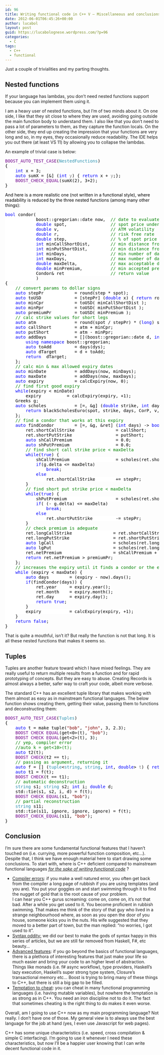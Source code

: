 ```yaml
---
id: 96
title: Writing functional code in C++ V – Miscellaneous and conclusions
date: 2012-06-01T06:45:26+00:00
author: lucabol
layout: post
guid: https://lucabolognese.wordpress.com/?p=96
categories:
  - C
tags:
  - C++
  - functional
---
```

Just a couple of trivialities and my parting thoughts.

## Nested functions

If your language has lambdas, you don’t need nested functions support because you can implement them using it.

I am a heavy user of nested functions, but I’m of two minds about it. On one side, I like that they sit close to where they are used, avoiding going outside the main function body to understand them. I also like that you don’t need to pass a lot of parameters to them, as they capture the function locals. On the other side, they end up creating the impression that your functions are very long and so, in my eyes, they occasionally reduce readability. The IDE helps you out there (at least VS 11) by allowing you to collapse the lambdas.

An example of trivial case is below:

<pre class="code"><span style="background:white;color:#6f008a;">BOOST_AUTO_TEST_CASE</span><span style="background:white;color:black;">(</span><span style="background:white;color:#2b91af;">NestedFunctions</span><span style="background:white;color:black;">)
{
    </span><span style="background:white;color:blue;">int </span><span style="background:white;color:black;">x = 3;
    </span><span style="background:white;color:blue;">auto </span><span style="background:white;color:black;">sumX = [&] (</span><span style="background:white;color:blue;">int </span><span style="background:white;color:gray;">y</span><span style="background:white;color:black;">) { </span><span style="background:white;color:blue;">return </span><span style="background:white;color:black;">x + </span><span style="background:white;color:gray;">y</span><span style="background:white;color:black;">;};
    </span><span style="background:white;color:#6f008a;">BOOST_CHECK_EQUAL</span><span style="background:white;color:black;">(sumX(2), 3+2);
}</span></pre>

<span style="background:white;color:black;">And here is a more realistic one (not written in a functional style), where readability is reduced by the three nested functions (among many other things):</span>

<pre class="code"><span style="background:white;color:blue;">bool </span><span style="background:white;color:black;">condor(
            boost::gregorian::date now,  </span><span style="background:white;color:green;">// date to evaluate
            </span><span style="background:white;color:blue;">double </span><span style="background:white;color:black;">spot,                 </span><span style="background:white;color:green;">// spot price underlying
            </span><span style="background:white;color:blue;">double </span><span style="background:white;color:black;">v,                    </span><span style="background:white;color:green;">// ATM volatility
            </span><span style="background:white;color:blue;">double </span><span style="background:white;color:black;">r,                    </span><span style="background:white;color:green;">// risk free rate
            </span><span style="background:white;color:blue;">double </span><span style="background:white;color:black;">step,                 </span><span style="background:white;color:green;">// % of spot price to keep as distance between wings
            </span><span style="background:white;color:blue;">int </span><span style="background:white;color:black;">minCallShortDist,        </span><span style="background:white;color:green;">// min distance from the short call strike in steps
            </span><span style="background:white;color:blue;">int </span><span style="background:white;color:black;">minPutShortDist,         </span><span style="background:white;color:green;">// min distance from the short put strike in steps
            </span><span style="background:white;color:blue;">int </span><span style="background:white;color:black;">minDays,                 </span><span style="background:white;color:green;">// min number of days to expiry
            </span><span style="background:white;color:blue;">int </span><span style="background:white;color:black;">maxDays,                 </span><span style="background:white;color:green;">// max number of days to expiry
            </span><span style="background:white;color:blue;">double </span><span style="background:white;color:black;">maxDelta,             </span><span style="background:white;color:green;">// max acceptable delta value for shorts in steps
            </span><span style="background:white;color:blue;">double </span><span style="background:white;color:black;">minPremium,           </span><span style="background:white;color:green;">// min accepted premium as % of step
            </span><span style="background:white;color:black;">Condor& ret                  </span><span style="background:white;color:green;">// return value
            </span><span style="background:white;color:black;">)
{
    </span><span style="background:white;color:green;">// convert params to dollar signs
    </span><span style="background:white;color:blue;">auto </span><span style="background:white;color:black;">stepPr            = round(step * spot);
    </span><span style="background:white;color:blue;">auto </span><span style="background:white;color:black;">toUSD             = [stepPr] (</span><span style="background:white;color:blue;">double </span><span style="background:white;color:black;">x) { </span><span style="background:white;color:blue;">return </span><span style="background:white;color:black;">round(stepPr * x);};
    </span><span style="background:white;color:blue;">auto </span><span style="background:white;color:black;">minCpr            = toUSD( minCallShortDist );
    </span><span style="background:white;color:blue;">auto </span><span style="background:white;color:black;">minPpr            = toUSD( minPutShortDist );
    </span><span style="background:white;color:blue;">auto </span><span style="background:white;color:black;">premiumPr         = toUSD( minPremium );
    </span><span style="background:white;color:green;">// calc strike values for short legs
    </span><span style="background:white;color:blue;">auto </span><span style="background:white;color:black;">atm               = round(spot / stepPr) * (</span><span style="background:white;color:blue;">long</span><span style="background:white;color:black;">) stepPr;
    </span><span style="background:white;color:blue;">auto </span><span style="background:white;color:black;">callShort         = atm + minCpr;
    </span><span style="background:white;color:blue;">auto </span><span style="background:white;color:black;">putShort          = atm - minPpr;
    </span><span style="background:white;color:blue;">auto </span><span style="background:white;color:black;">addDays           = [](boost::gregorian::date d, </span><span style="background:white;color:blue;">int </span><span style="background:white;color:black;">dys) -&gt; boost::gregorian::date {
        </span><span style="background:white;color:blue;">using namespace </span><span style="background:white;color:black;">boost::gregorian;
        </span><span style="background:white;color:blue;">auto </span><span style="background:white;color:black;">toAdd         = days(dys);
        </span><span style="background:white;color:blue;">auto </span><span style="background:white;color:black;">dTarget       = d + toAdd;
        </span><span style="background:white;color:blue;">return  </span><span style="background:white;color:black;">dTarget;
    };
    </span><span style="background:white;color:green;">// calc min & max allowed expiry dates
    </span><span style="background:white;color:blue;">auto </span><span style="background:white;color:black;">minDate           = addDays(now, minDays);
    </span><span style="background:white;color:blue;">auto </span><span style="background:white;color:black;">maxDate           = addDays(now, maxDays);
    </span><span style="background:white;color:blue;">auto </span><span style="background:white;color:black;">expiry            = calcExpiry(now, 0);
    </span><span style="background:white;color:green;">// find first good expiry
    </span><span style="background:white;color:blue;">while</span><span style="background:white;color:black;">(expiry &lt; minDate)
        expiry          = calcExpiry(expiry, +1);
    Greeks g;
    </span><span style="background:white;color:blue;">auto </span><span style="background:white;color:black;">scholes           = [=, &g] (</span><span style="background:white;color:blue;">double </span><span style="background:white;color:black;">strike, </span><span style="background:white;color:blue;">int </span><span style="background:white;color:black;">days, </span><span style="background:white;color:blue;">bool </span><span style="background:white;color:black;">CorP) {
        </span><span style="background:white;color:blue;">return </span><span style="background:white;color:black;">blackScholesEuro(spot, strike, days, CorP, v, r, g, </span><span style="background:white;color:blue;">true</span><span style="background:white;color:black;">);
    };
    </span><span style="background:white;color:green;">// find a condor that works at this expiry
    </span><span style="background:white;color:blue;">auto </span><span style="background:white;color:black;">findCondor        = [=, &g, &ret] (</span><span style="background:white;color:blue;">int </span><span style="background:white;color:black;">days) -&gt; </span><span style="background:white;color:blue;">bool </span><span style="background:white;color:black;">{
        ret.shortCallStrike                = callShort;
        ret.shortPutStrike                 = putShort;
        </span><span style="background:white;color:blue;">auto </span><span style="background:white;color:black;">shCallPremium                 = 0.0;
        </span><span style="background:white;color:blue;">auto </span><span style="background:white;color:black;">shPutPremium                  = 0.0;
        </span><span style="background:white;color:green;">// find short call strike price &lt; maxDelta
        </span><span style="background:white;color:blue;">while</span><span style="background:white;color:black;">(</span><span style="background:white;color:blue;">true</span><span style="background:white;color:black;">) {
            shCallPremium                  = scholes(ret.shortCallStrike, days, </span><span style="background:white;color:blue;">true</span><span style="background:white;color:black;">);
            </span><span style="background:white;color:blue;">if</span><span style="background:white;color:black;">(g.delta &lt;= maxDelta)
                </span><span style="background:white;color:blue;">break</span><span style="background:white;color:black;">;
            </span><span style="background:white;color:blue;">else
                </span><span style="background:white;color:black;">ret.shortCallStrike        += stepPr;
        }
        </span><span style="background:white;color:green;">// find short put strike price &lt; maxDelta
        </span><span style="background:white;color:blue;">while</span><span style="background:white;color:black;">(</span><span style="background:white;color:blue;">true</span><span style="background:white;color:black;">) {
            shPutPremium                   = scholes(ret.shortPutStrike, days, </span><span style="background:white;color:blue;">false</span><span style="background:white;color:black;">);
            </span><span style="background:white;color:blue;">if</span><span style="background:white;color:black;">( (- g.delta) &lt;= maxDelta)
                </span><span style="background:white;color:blue;">break</span><span style="background:white;color:black;">;
            </span><span style="background:white;color:blue;">else
                </span><span style="background:white;color:black;">ret.shortPutStrike         -= stepPr;
        }
        </span><span style="background:white;color:green;">// check premium is adeguate
        </span><span style="background:white;color:black;">ret.longCallStrike                = ret.shortCallStrike + stepPr;
        ret.longPutStrike                 = ret.shortPutStrike  - stepPr;
        </span><span style="background:white;color:blue;">auto </span><span style="background:white;color:black;">lgCall                       = scholes(ret.longCallStrike, days, </span><span style="background:white;color:blue;">true</span><span style="background:white;color:black;">);
        </span><span style="background:white;color:blue;">auto </span><span style="background:white;color:black;">lgPut                        = scholes(ret.longPutStrike,  days, </span><span style="background:white;color:blue;">false</span><span style="background:white;color:black;">);
        ret.netPremium                    = shCallPremium + shPutPremium - lgCall - lgPut;
        </span><span style="background:white;color:blue;">return </span><span style="background:white;color:black;">ret.netPremium &gt; premiumPr;
    };
    </span><span style="background:white;color:green;">// increases the expiry until it finds a condor or the expiry is too far out
    </span><span style="background:white;color:blue;">while </span><span style="background:white;color:black;">(expiry &lt; maxDate) {
        </span><span style="background:white;color:blue;">auto </span><span style="background:white;color:black;">days        = (expiry - now).days();
        </span><span style="background:white;color:blue;">if</span><span style="background:white;color:black;">(findCondor(days)) {
            ret.year     = expiry.year();
            ret.month    = expiry.month();
            ret.day      = expiry.day();
            </span><span style="background:white;color:blue;">return true</span><span style="background:white;color:black;">;
        }
        expiry           = calcExpiry(expiry, +1);
    }
    </span><span style="background:white;color:blue;">return false</span><span style="background:white;color:black;">;
}</span></pre>

<span style="background:white;color:black;"></span>

That is quite a mouthful, isn’t it? But really the function is not that long. It is all these nested functions that makes it seems so.

## Tuples

Tuples are another feature toward which I have mixed feelings. They are really useful to return multiple results from a function and for rapid prototyping of concepts. But they are easy to abuse. Creating Records is almost always a better, safer way to craft your code, albeit more verbose.

The standard C++ has an excellent tuple library that makes working with them almost as easy as in mainstream functional languages. The below function shows creating them, getting their value, passing them to functions and deconstructing them:

<pre class="code"><span style="background:white;color:#6f008a;">BOOST_AUTO_TEST_CASE</span><span style="background:white;color:black;">(</span><span style="background:white;color:#2b91af;">Tuples</span><span style="background:white;color:black;">)
{
    </span><span style="background:white;color:blue;">auto </span><span style="background:white;color:black;">t = make_tuple(</span><span style="background:white;color:maroon;">"bob"</span><span style="background:white;color:black;">, </span><span style="background:white;color:maroon;">"john"</span><span style="background:white;color:black;">, 3, 2.3);
    </span><span style="background:white;color:#6f008a;">BOOST_CHECK_EQUAL</span><span style="background:white;color:black;">(get&lt;0&gt;(t), </span><span style="background:white;color:maroon;">"bob"</span><span style="background:white;color:black;">);
    </span><span style="background:white;color:#6f008a;">BOOST_CHECK_EQUAL</span><span style="background:white;color:black;">(get&lt;2&gt;(t), 3);
    </span><span style="background:white;color:green;">// yep, compiler error
    //auto k = get&lt;10&gt;(t);
    </span><span style="background:white;color:blue;">auto </span><span style="background:white;color:black;">t2(t);
    </span><span style="background:white;color:#6f008a;">BOOST_CHECK</span><span style="background:white;color:black;">(t2 == t);
    </span><span style="background:white;color:green;">// passing as argument, returning it
    </span><span style="background:white;color:blue;">auto </span><span style="background:white;color:black;">f = [] (</span><span style="background:white;color:#2b91af;">tuple</span><span style="background:white;color:black;">&lt;</span><span style="background:white;color:#2b91af;">string</span><span style="background:white;color:black;">, </span><span style="background:white;color:#2b91af;">string</span><span style="background:white;color:black;">, </span><span style="background:white;color:blue;">int</span><span style="background:white;color:black;">, </span><span style="background:white;color:blue;">double</span><span style="background:white;color:black;">&gt; </span><span style="background:white;color:gray;">t</span><span style="background:white;color:black;">) { </span><span style="background:white;color:blue;">return </span><span style="background:white;color:gray;">t</span><span style="background:white;color:black;">;};
    </span><span style="background:white;color:blue;">auto </span><span style="background:white;color:black;">t1 = f(t);
    </span><span style="background:white;color:#6f008a;">BOOST_CHECK</span><span style="background:white;color:black;">(t == t1);
    </span><span style="background:white;color:green;">// automatic deconstruction
    </span><span style="background:white;color:#2b91af;">string </span><span style="background:white;color:black;">s1; </span><span style="background:white;color:#2b91af;">string </span><span style="background:white;color:black;">s2; </span><span style="background:white;color:blue;">int </span><span style="background:white;color:black;">i; </span><span style="background:white;color:blue;">double </span><span style="background:white;color:black;">d;
    std::tie(s1, s2, i, d) = f(t);
    </span><span style="background:white;color:#6f008a;">BOOST_CHECK_EQUAL</span><span style="background:white;color:black;">(s1, </span><span style="background:white;color:maroon;">"bob"</span><span style="background:white;color:black;">);
    </span><span style="background:white;color:green;">// partial reconstruction
    </span><span style="background:white;color:#2b91af;">string </span><span style="background:white;color:black;">s11;
    std::tie(s11, ignore, ignore, ignore) = f(t);
    </span><span style="background:white;color:#6f008a;">BOOST_CHECK_EQUAL</span><span style="background:white;color:black;">(s11, </span><span style="background:white;color:maroon;">"bob"</span><span style="background:white;color:black;">);
}</span></pre>

## Conclusion

I’m sure there are some fundamental functional features that I haven’t touched on (i.e. currying, more powerful function composition, etc…).&#160; Despite that, I think we have enough material here to start drawing some conclusions. To start with, where is C++ deficient compared to mainstream functional languages _<u>for the sake of writing functional code</u>_ ?

  * <u>Compiler errors</u>: if you make a well natured error, you often get back from the compiler a long page of rubbish if you are using templates (and you are). You put your goggles on and start swimming through it to find the nugget of gold that is the root cause of your problem.&#160;   
    I can hear you C++ gurus screaming: come on, come on, it’s not that bad. After a while you get used to it. You become proficient in rubbish swimming. That makes me think of the story of that guy who lived in a strange neighbourhood where, as soon as you open the door of you house, someone kicks you in the nuts. His wife suggested that they moved to a better part of town, but the man replied: “no worries, I got used to it”. 
  * <u>Syntax oddity:</u> we did our best to make the gods of syntax happy in this series of articles, but we are still far removed from Haskell, F#, etc beauty… 
  * <u>Advanced features</u>: if you go beyond the basics of functional languages, there is a plethora of interesting features that just make your life so much easier and bring your code to an higher level of abstraction. Things like monads (i.e. f# async workflow), type providers, Haskell’s lazy execution, Haskell’s super strong type system, Closure’s transactional memory etc… Boost is trying to bring many of these things to C++, but there is still a big gap to be filled. 
  * <u>Temptation to cheat</u>: you can cheat in many functional programming languages (i.e. having mutable variables), but nowhere the temptation is as strong as in C++. You need an iron discipline not to do it. The fact that sometimes cheating is the right thing to do makes it even worse. 

Overall, am I going to use C++ now as my main programming language? Not really. I don’t have one of those. My general view is to always use the best language for the job at hand (yes, I even use Javascript for web pages).

C++ has some unique characteristics (i.e. speed, cross compilation & simple C interfacing). I’m going to use it whenever I need these characteristics, but now I’ll be a happier user knowing that I can write decent functional code in it.
